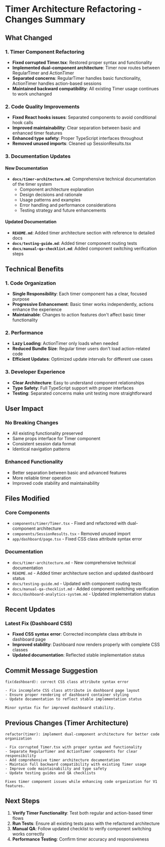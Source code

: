 # Timer Architecture Refactoring - Changes Summary

## What Changed

### 1. Timer Component Refactoring
- **Fixed corrupted Timer.tsx**: Restored proper syntax and functionality
- **Implemented dual-component architecture**: Timer now routes between RegularTimer and ActionTimer
- **Separated concerns**: RegularTimer handles basic functionality, ActionTimer handles action-based sessions
- **Maintained backward compatibility**: All existing Timer usage continues to work unchanged

### 2. Code Quality Improvements
- **Fixed React hooks issues**: Separated components to avoid conditional hook calls
- **Improved maintainability**: Clear separation between basic and enhanced timer features
- **Enhanced type safety**: Proper TypeScript interfaces throughout
- **Removed unused imports**: Cleaned up SessionResults.tsx

### 3. Documentation Updates

#### New Documentation
- **`docs/timer-architecture.md`**: Comprehensive technical documentation of the timer system
  - Component architecture explanation
  - Design decisions and rationale
  - Usage patterns and examples
  - Error handling and performance considerations
  - Testing strategy and future enhancements

#### Updated Documentation
- **`README.md`**: Added timer architecture section with reference to detailed docs
- **`docs/testing-guide.md`**: Added timer component routing tests
- **`docs/manual-qa-checklist.md`**: Added component switching verification steps

## Technical Benefits

### 1. Code Organization
- **Single Responsibility**: Each timer component has a clear, focused purpose
- **Progressive Enhancement**: Basic timer works independently, actions enhance the experience
- **Maintainable**: Changes to action features don't affect basic timer functionality

### 2. Performance
- **Lazy Loading**: ActionTimer only loads when needed
- **Reduced Bundle Size**: Regular timer users don't load action-related code
- **Efficient Updates**: Optimized update intervals for different use cases

### 3. Developer Experience
- **Clear Architecture**: Easy to understand component relationships
- **Type Safety**: Full TypeScript support with proper interfaces
- **Testing**: Separated concerns make unit testing more straightforward

## User Impact

### No Breaking Changes
- All existing functionality preserved
- Same props interface for Timer component
- Consistent session data format
- Identical navigation patterns

### Enhanced Functionality
- Better separation between basic and advanced features
- More reliable timer operation
- Improved code stability and maintainability

## Files Modified

### Core Components
- `components/timer/Timer.tsx` - Fixed and refactored with dual-component architecture
- `components/SessionResults.tsx` - Removed unused import
- `app/dashboard/page.tsx` - Fixed CSS class attribute syntax error

### Documentation
- `docs/timer-architecture.md` - New comprehensive technical documentation
- `README.md` - Added timer architecture section and updated dashboard status
- `docs/testing-guide.md` - Updated with component routing tests
- `docs/manual-qa-checklist.md` - Added component switching verification
- `docs/dashboard-analytics-system.md` - Updated implementation status

## Recent Updates

### Latest Fix (Dashboard CSS)
- **Fixed CSS syntax error**: Corrected incomplete class attribute in dashboard page
- **Improved stability**: Dashboard now renders properly with complete CSS classes
- **Updated documentation**: Reflected stable implementation status

## Commit Message Suggestion

```
fix(dashboard): correct CSS class attribute syntax error

- Fix incomplete CSS class attribute in dashboard page layout
- Ensure proper rendering of dashboard container styling
- Update documentation to reflect stable implementation status

Minor syntax fix for improved dashboard stability.
```

## Previous Changes (Timer Architecture)

```
refactor(timer): implement dual-component architecture for better code organization

- Fix corrupted Timer.tsx with proper syntax and functionality
- Separate RegularTimer and ActionTimer components for clear responsibility
- Add comprehensive timer architecture documentation
- Maintain full backward compatibility with existing Timer usage
- Improve code maintainability and type safety
- Update testing guides and QA checklists

Fixes timer component issues while enhancing code organization for V1 features.
```

## Next Steps

1. **Verify Timer Functionality**: Test both regular and action-based timer flows
2. **Run Tests**: Ensure all existing tests pass with the refactored architecture
3. **Manual QA**: Follow updated checklist to verify component switching works correctly
4. **Performance Testing**: Confirm timer accuracy and responsiveness